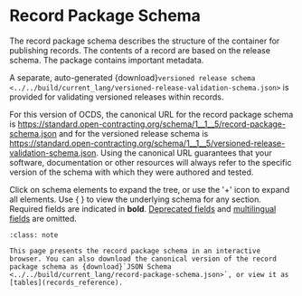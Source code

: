 # Record Package Schema

The record package schema describes the structure of the container for publishing records. The contents of a record are based on the release schema. The package contains important metadata.

A separate, auto-generated {download}`versioned release schema <../../build/current_lang/versioned-release-validation-schema.json>` is provided for validating versioned releases within records.

For this version of OCDS, the canonical URL for the record package schema is <https://standard.open-contracting.org/schema/1__1__5/record-package-schema.json> and for the versioned release schema is <https://standard.open-contracting.org/schema/1__1__5/versioned-release-validation-schema.json>. Using the canonical URL guarantees that your software, documentation or other resources will always refer to the specific version of the schema with which they were authored and tested.

Click on schema elements to expand the tree, or use the '+' icon to expand all elements. Use { } to view the underlying schema for any section. Required fields are indicated in **bold**. [Deprecated fields](../governance/deprecation) and [multilingual fields](../reference/#language) are omitted.

```{admonition} Browsing the schema
:class: note

This page presents the record package schema in an interactive browser. You can also download the canonical version of the record package schema as {download}`JSON Schema <../../build/current_lang/record-package-schema.json>`, or view it as [tables](records_reference).
```

<script src="../../_static/docson/public/js/widget.js" data-schema="../../../record-package-schema.json"></script>
